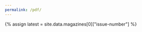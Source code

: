 ```yaml
---
permalink: /pdf/
---
```


{% assign latest = site.data.magazines[0]["issue-number"] %}

<script language="javascript">
  window.location = "https://scicomm.iiserkol.ac.in/assets/magazines/issue{{ latest }}.pdf";
</script>
